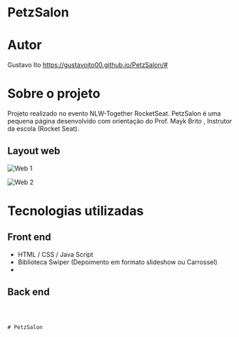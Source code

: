 # PetzSalon


# Autor
Gustavo Ito
https://gustavoito00.github.io/PetzSalon/#


# Sobre o projeto

Projeto realizado no evento NLW-Together RocketSeat.
PetzSalon é uma pequena página desenvolvido com orientação do Prof. Mayk Brito
, Instrutor da escola (Rocket Seat).



## Layout web
![Web 1](https://)

![Web 2](https://)


# Tecnologias utilizadas
## Front end
- HTML / CSS / Java Script
- Biblioteca Swiper (Depoimento em formato slideshow ou Carrossel)
- 


## Back end

```



# PetzSalon
